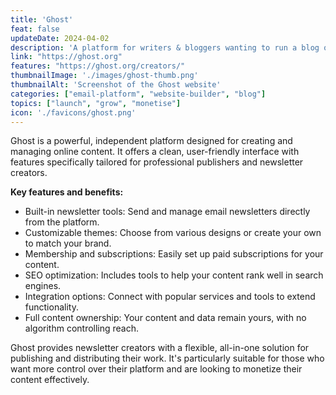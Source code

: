```yaml
---
title: 'Ghost'
feat: false
updateDate: 2024-04-02
description: 'A platform for writers & bloggers wanting to run a blog or newsletter and monetize it with memberships.'
link: "https://ghost.org"
features: "https://ghost.org/creators/"
thumbnailImage: './images/ghost-thumb.png'
thumbnailAlt: 'Screenshot of the Ghost website'
categories: ["email-platform", "website-builder", "blog"]
topics: ["launch", "grow", "monetise"]
icon: './favicons/ghost.png'
---
```



Ghost is a powerful, independent platform designed for creating and managing online content. It offers a clean, user-friendly interface with features specifically tailored for professional publishers and newsletter creators.

<b>Key features and benefits:</b>

- Built-in newsletter tools: Send and manage email newsletters directly from the platform.
- Customizable themes: Choose from various designs or create your own to match your brand.
- Membership and subscriptions: Easily set up paid subscriptions for your content.
- SEO optimization: Includes tools to help your content rank well in search engines.
- Integration options: Connect with popular services and tools to extend functionality.
- Full content ownership: Your content and data remain yours, with no algorithm controlling reach.

Ghost provides newsletter creators with a flexible, all-in-one solution for publishing and distributing their work. It's particularly suitable for those who want more control over their platform and are looking to monetize their content effectively.



